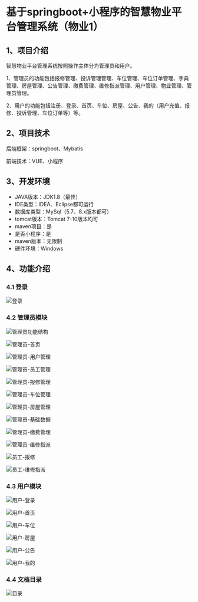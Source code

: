# 基于springboot+小程序的智慧物业平台管理系统（物业1）


## 1、项目介绍

智慧物业平台管理系统按照操作主体分为管理员和用户。

1、管理员的功能包括报修管理、投诉管理管理、车位管理、车位订单管理、字典管理、房屋管理、公告管理、缴费管理、维修指派管理、用户管理、物业管理、管理员管理。

2、用户的功能包括注册、登录、首页、车位、房屋、公告、我的（用户充值、报修、投诉管理、车位订单等）等。

## 2、项目技术

后端框架：springboot、Mybatis

前端技术：VUE、小程序

## 3、开发环境

- JAVA版本：JDK1.8（最佳）
- IDE类型：IDEA、Eclipse都可运行
- 数据库类型：MySql（5.7、8.x版本都可） 
- tomcat版本：Tomcat 7-10版本均可
- maven项目：是
- 是否小程序：是
- maven版本：无限制
- 硬件环境：Windows


## 4、功能介绍

### 4.1 登录

![登录](https://www.codemarket.fun/202410072007667.png)

### 4.2 管理员模块

![管理员功能结构](https://www.codemarket.fun/202410072007893.png)

![管理员-首页](https://www.codemarket.fun/202410072007386.png)

![管理员-用户管理](https://www.codemarket.fun/202410072007527.png)

![管理员-员工管理](https://www.codemarket.fun/202410072007639.png)

![管理员-报修管理](https://www.codemarket.fun/202410072007874.png)

![管理员-车位管理](https://www.codemarket.fun/202410072007886.png)

![管理员-房屋管理](https://www.codemarket.fun/202410072007895.png)

![管理员-基础数据](https://www.codemarket.fun/202410072007911.png)

![管理员-缴费管理](https://www.codemarket.fun/202410072007922.png)

![管理员-维修指派](https://www.codemarket.fun/202410072007447.png)

![员工-报修](https://www.codemarket.fun/202410072007728.png)

![员工-维修指派](https://www.codemarket.fun/202410072007912.png)

### 4.3 用户模块

![用户-登录](https://www.codemarket.fun/202410072008313.png)

![用户-首页](https://www.codemarket.fun/202410072008341.png)

![用户-车位](https://www.codemarket.fun/202410072008286.png)

![用户-房屋](https://www.codemarket.fun/202410072008299.png)

![用户-公告](https://www.codemarket.fun/202410072008296.png)

![用户-我的](https://www.codemarket.fun/202410072008333.png)

### 4.4 文档目录

![目录](https://www.codemarket.fun/202410072008702.png)

